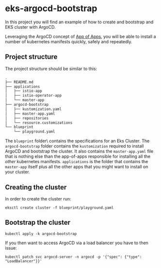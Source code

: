 # eks-argocd-bootstrap

In this project you will find an example of how to create and bootstrap and EKS cluster with ArgoCD.

Leveraging the ArgoCD concept of [App of Apps](https://argoproj.github.io/argo-cd/operator-manual/declarative-setup/#app-of-apps),
you will be able to install a number of kubernetes manifests quickly, safely and repeatedly.

## Project structure

The project structure should be similar to this:

```bash
.
├── README.md
├── applications
│   ├── istio-app
│   ├── istio-operator-app
│   └── master-app
├── argocd-bootstrap
│   ├── kustomization.yaml
│   ├── master-app.yaml
│   ├── repositories
│   └── resource.customizations
└── blueprint
    └── playground.yaml
``` 

The `blueprint` folder\ contains the specifications for an Eks Cluster.
The `argocd-bootstrap` folder contains the `kustomization` required to install ArgoCD and bootstrap the cluster. It also
contains the `master-app.yaml` file that is nothing else than the app-of-apps responsible for installing all the _other_ kubernetes manifests.
`applications` is the folder that contains the `master-app` itself plus all the other apps that you might want to install on your cluster.

## Creating the cluster

In order to create the cluster run:

`eksctl create cluster -f blueprint/playground.yaml`

## Bootstrap the cluster

`kubectl apply -k argocd-bootstrap`

If you then want to access ArgoCD via a load balancer you have to then issue:

`kubectl patch svc argocd-server -n argocd -p '{"spec": {"type": "LoadBalancer"}}'`

